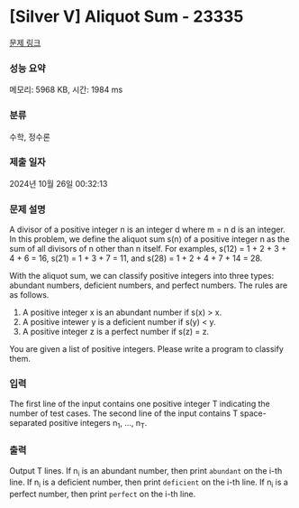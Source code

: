 # [Silver V] Aliquot Sum - 23335 

[문제 링크](https://www.acmicpc.net/problem/23335) 

### 성능 요약

메모리: 5968 KB, 시간: 1984 ms

### 분류

수학, 정수론

### 제출 일자

2024년 10월 26일 00:32:13

### 문제 설명

<p>A divisor of a positive integer n is an integer d where m = n d is an integer. In this problem, we define the aliquot sum s(n) of a positive integer n as the sum of all divisors of n other than n itself. For examples, s(12) = 1 + 2 + 3 + 4 + 6 = 16, s(21) = 1 + 3 + 7 = 11, and s(28) = 1 + 2 + 4 + 7 + 14 = 28.</p>

<p>With the aliquot sum, we can classify positive integers into three types: abundant numbers, deficient numbers, and perfect numbers. The rules are as follows.</p>

<ol>
	<li>A positive integer x is an abundant number if s(x) > x.</li>
	<li>A positive intewer y is a deficient number if s(y) < y.</li>
	<li>A positive integer z is a perfect number if s(z) = z.</li>
</ol>

<p>You are given a list of positive integers. Please write a program to classify them.</p>

### 입력 

 <p>The first line of the input contains one positive integer T indicating the number of test cases. The second line of the input contains T space-separated positive integers n<sub>1</sub>, ..., n<sub>T</sub>.</p>

### 출력 

 <p>Output T lines. If n<sub>i</sub> is an abundant number, then print <code>abundant</code> on the i-th line. If n<sub>i</sub> is a deficient number, then print <code>deficient</code> on the i-th line. If n<sub>i</sub> is a perfect number, then print <code>perfect</code> on the i-th line.</p>

